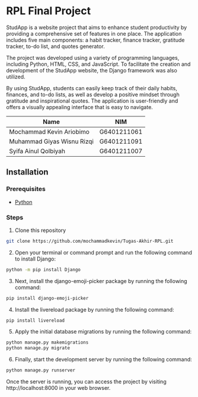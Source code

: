 # RPL Final Project

StudApp is a website project that aims to enhance student productivity by providing a comprehensive set of features in one place. The application includes five main components: a habit tracker, finance tracker, gratitude tracker, to-do list, and quotes generator.

The project was developed using a variety of programming languages, including Python, HTML, CSS, and JavaScript. To facilitate the creation and development of the StudApp website, the Django framework was also utilized.

By using StudApp, students can easily keep track of their daily habits, finances, and to-do lists, as well as develop a positive mindset through gratitude and inspirational quotes. The application is user-friendly and offers a visually appealing interface that is easy to navigate.

|Name|NIM|
|--|--|
|Mochammad Kevin Ariobimo|G6401211061 |
|Muhammad Giyas Wisnu Rizqi|G6401211091|
|Syifa Ainul Qolbiyah|G6401211007|

## Installation
### Prerequisites
- [Python](https://www.python.org/downloads/)

### Steps
1. Clone this repository
```bash
git clone https://github.com/mochammadkevin/Tugas-Akhir-RPL.git
```
2. Open your terminal or command prompt and run the following command to install Django:
```bash
python -m pip install Django
```
3. Next, install the django-emoji-picker package by running the following command:
```bash
pip install django-emoji-picker
```
4. Install the livereload package by running the following command:
```bash
pip install livereload
```
5. Apply the initial database migrations by running the following command:
```bash
python manage.py makemigrations
python manage.py migrate
```
6. Finally, start the development server by running the following command:
```bash
python manage.py runserver
```

Once the server is running, you can access the project by visiting http://localhost:8000 in your web browser.



